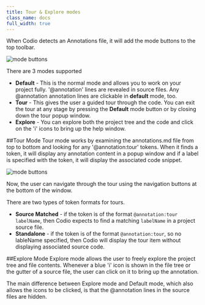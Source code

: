 ```yaml
---
title: Tour & Explore modes
class_name: docs
full_width: true
---
```


When Codio detects an Annotations file, it will add the mode buttons to the top toolbar.

![mode buttons](/img/docs/mode-buttons.png)

There are 3 modes supported

- **Default** - This is the normal mode and allows you to work on your project fully. '@annotation' lines are revealed in source files. Any @annotation annotation lines are clickable in **default** mode, too.
- **Tour** - This gives the user a guided tour through the code. You can exit the tour at any stage by pressing the **Default** mode button or by closing down the tour popup window.
- **Explore** - You can explore both the project tree and the code and click on the 'i' icons to bring up the help window. 

##Tour Mode
Tour mode works by examining the annotations.md file from top to bottom and looking for any '@annotation:tour' tokens. When it finds a token, it will display any annotation content in a popup window and if a label is specified with the token, it will display the associated code snippet.

![mode buttons](/img/docs/ca-popup-window.png)

Now, the user can navigate through the tour using the navigation buttons at the bottom of the window.  

There are two types of token formats for tours.

- **Source Matched** - if the token is of the format `@annotation:tour labelName`, then Codio expects to find a matching `labelName` in a project source file. 
- **Standalone** - if the token is of the format `@annotation:tour`, so no lableName specified, then Codio will display the tour item without displaying associated source code.

##Explore Mode
Explore mode allows the user to freely explore the project tree and file contents. Whenever a blue 'i' icon is shown in the file tree or the gutter of a source file, the user can click on it to bring up the annotation.

The main difference between Explore mode and Default mode, which also allows the icons to be clicked, is that the @annotation lines in the source files are hidden.

